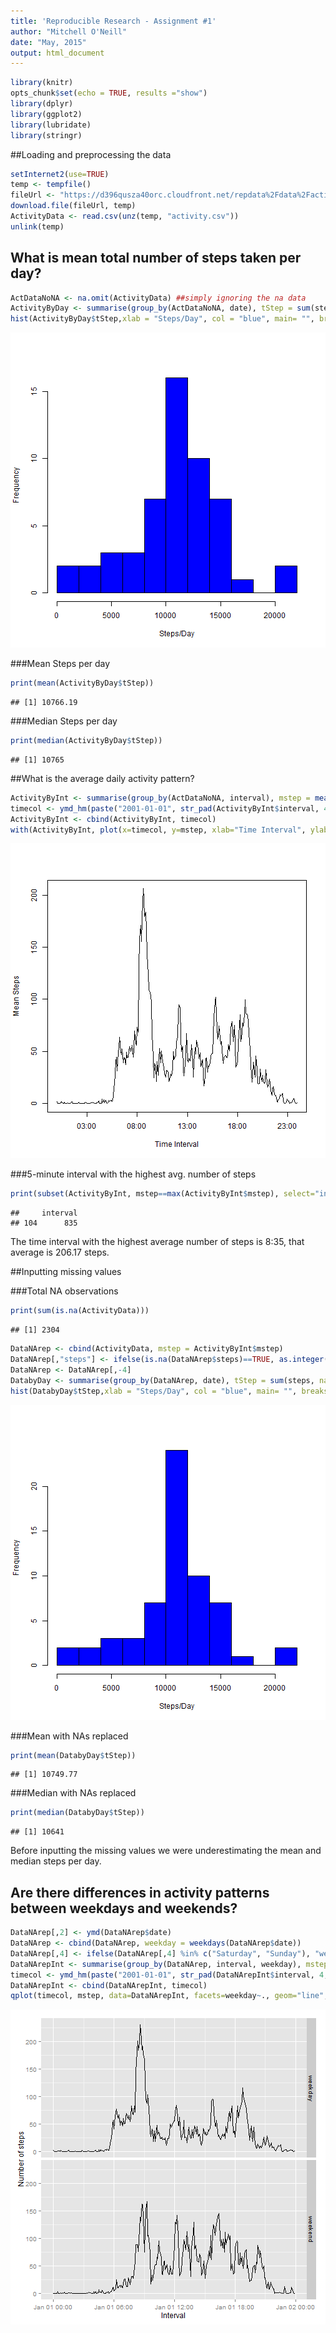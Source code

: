 ```yaml
---
title: 'Reproducible Research - Assignment #1'
author: "Mitchell O'Neill"
date: "May, 2015"
output: html_document
---
```



```r
library(knitr)
opts_chunk$set(echo = TRUE, results ="show")
library(dplyr)
library(ggplot2)
library(lubridate)
library(stringr)
```

##Loading and preprocessing the data


```r
setInternet2(use=TRUE)
temp <- tempfile()
fileUrl <- "https://d396qusza40orc.cloudfront.net/repdata%2Fdata%2Factivity.zip"
download.file(fileUrl, temp)
ActivityData <- read.csv(unz(temp, "activity.csv"))
unlink(temp)
```

## What is mean total number of steps taken per day?


```r
ActDataNoNA <- na.omit(ActivityData) ##simply ignoring the na data
ActivityByDay <- summarise(group_by(ActDataNoNA, date), tStep = sum(steps))
hist(ActivityByDay$tStep,xlab = "Steps/Day", col = "blue", main= "", breaks=10)
```

![plot of chunk unnamed-chunk-3](figure/unnamed-chunk-3-1.png) 

###Mean Steps per day


```r
print(mean(ActivityByDay$tStep))
```

```
## [1] 10766.19
```

###Median Steps per day


```r
print(median(ActivityByDay$tStep))
```

```
## [1] 10765
```

##What is the average daily activity pattern?


```r
ActivityByInt <- summarise(group_by(ActDataNoNA, interval), mstep = mean(steps, na.rm=TRUE))
timecol <- ymd_hm(paste("2001-01-01", str_pad(ActivityByInt$interval, 4, pad="0")))
ActivityByInt <- cbind(ActivityByInt, timecol)
with(ActivityByInt, plot(x=timecol, y=mstep, xlab="Time Interval", ylab="Mean Steps", type="l"))
```

![plot of chunk unnamed-chunk-6](figure/unnamed-chunk-6-1.png) 

###5-minute interval with the highest avg. number of steps


```r
print(subset(ActivityByInt, mstep==max(ActivityByInt$mstep), select="interval"), drop=TRUE)
```

```
##     interval
## 104      835
```

The time interval with the highest average number of steps is 8:35, that average is 206.17 steps.

##Inputting missing values

###Total NA observations


```r
print(sum(is.na(ActivityData)))
```

```
## [1] 2304
```


```r
DataNArep <- cbind(ActivityData, mstep = ActivityByInt$mstep)
DataNArep[,"steps"] <- ifelse(is.na(DataNArep$steps)==TRUE, as.integer(DataNArep$mstep), DataNArep$steps)  ##Formula replaces all NA values with the mstep (mean steps) value for that interval 
DataNArep <- DataNArep[,-4]
DatabyDay <- summarise(group_by(DataNArep, date), tStep = sum(steps, na.rm=T))
hist(DatabyDay$tStep,xlab = "Steps/Day", col = "blue", main= "", breaks=10)
```

![plot of chunk unnamed-chunk-9](figure/unnamed-chunk-9-1.png) 

###Mean with NAs replaced


```r
print(mean(DatabyDay$tStep)) 
```

```
## [1] 10749.77
```

###Median with NAs replaced


```r
print(median(DatabyDay$tStep))
```

```
## [1] 10641
```

Before inputting the missing values we were underestimating the mean and median steps per day.

## Are there differences in activity patterns between weekdays and weekends?


```r
DataNArep[,2] <- ymd(DataNArep$date)
DataNArep <- cbind(DataNArep, weekday = weekdays(DataNArep$date))
DataNArep[,4] <- ifelse(DataNArep[,4] %in% c("Saturday", "Sunday"), "weekend", "weekday")
DataNArepInt <- summarise(group_by(DataNArep, interval, weekday), mstep = mean(steps))
timecol <- ymd_hm(paste("2001-01-01", str_pad(DataNArepInt$interval, 4, pad="0")))  
DataNArepInt <- cbind(DataNArepInt, timecol)
qplot(timecol, mstep, data=DataNArepInt, facets=weekday~., geom="line", xlab="Interval", ylab="Number of steps") 
```

![plot of chunk unnamed-chunk-12](figure/unnamed-chunk-12-1.png) 
